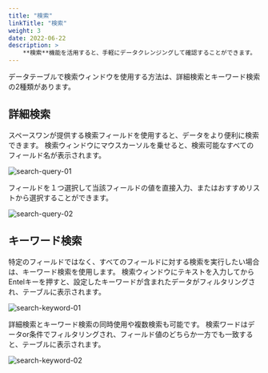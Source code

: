```yaml
---
title: "検索"
linkTitle: "検索"
weight: 3
date: 2022-06-22
description: >
    **検索**機能を活用すると、手軽にデータクレンジングして確認することができます。
---
```


データテーブルで検索ウィンドウを使用する方法は、詳細検索とキーワード検索の2種類があります。

## 詳細検索
スペースワンが提供する検索フィールドを使用すると、データをより便利に検索できます。
検索ウィンドウにマウスカーソルを乗せると、検索可能なすべてのフィールド名が表示されます。

![search-query-01](/ja/docs/guides/advanced/search-img/search-query-01.png)

フィールドを１つ選択して当該フィールドの値を直接入力、またはおすすめリストから選択することができます。

![search-query-02](/ja/docs/guides/advanced/search-img/search-query-02.png)

## キーワード検索
特定のフィールドではなく、すべてのフィールドに対する検索を実行したい場合は、キーワード検索を使用します。
検索ウィンドウにテキストを入力してからEntelキーを押すと、設定したキーワードが含まれたデータがフィルタリングされ、テーブルに表示されます。

![search-keyword-01](/ja/docs/guides/advanced/search-img/search-keyword-01.png)

詳細検索とキーワード検索の同時使用や複数検索も可能です。
検索ワードはデータor条件でフィルタリングされ、フィールド値のどちらか一方でも一致すると、テーブルに表示されます。

![search-keyword-02](/ja/docs/guides/advanced/search-img/search-keyword-02.png)
